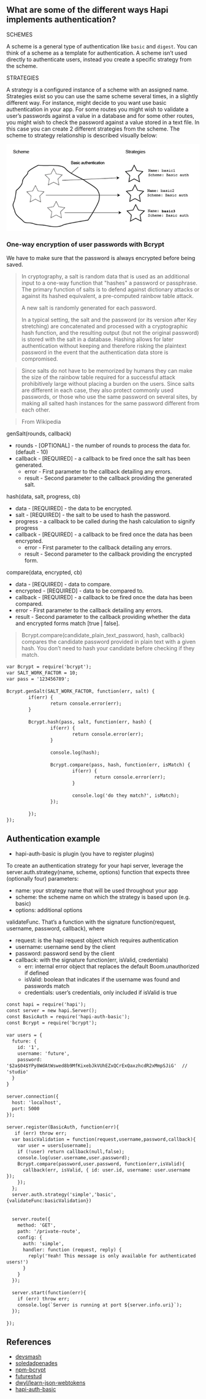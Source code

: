 ## What are some of the different ways Hapi implements authentication?


SCHEMES

A scheme is a general type of authentication like ```basic``` and ```digest```. You can think of a scheme as a template for authentication. A scheme isn’t used directly to authenticate users, instead you create a specific strategy from the scheme.

STRATEGIES

A strategy is a configured instance of a scheme with an assigned name. Strategies exist so you can use the same scheme several times, in a slightly different way. For instance, might decide to you want use basic authentication in your app. For some routes you might wish to validate a user’s passwords against a value in a database and for some other routes, you might wish to check the password against a value stored in a text file. In this case you can create 2 different strategies from the scheme. The scheme to strategy relationship is described visually below:

![scheme_strategies](./images/scheme_strategies.png)

### One-way encryption of user passwords with Bcrypt


 We have to make sure that the password is always encrypted before being saved.

>In cryptography, a salt is random data that is used as an additional input to a one-way function that "hashes" a password or passphrase.  The primary function of salts is to defend against dictionary attacks or against its hashed equivalent, a pre-computed rainbow table attack.
>
>A new salt is randomly generated for each password.
>
> In a typical setting, the salt and the password (or its version after Key stretching) are concatenated and processed with a cryptographic hash function, and the resulting output (but not the original password) is stored with the salt in a database. Hashing allows for later authentication without keeping and therefore risking the plaintext password in the event that the authentication data store is compromised.

>Since salts do not have to be memorized by humans they can make the size of the rainbow table required for a successful attack prohibitively large without placing a burden on the users. Since salts are different in each case, they also protect commonly used passwords, or those who use the same password on several sites, by making all salted hash instances for the same password different from each other.

> From Wikipedia

genSalt(rounds, callback)
- rounds - [OPTIONAL] - the number of rounds to process the data for. (default - 10)
- callback - [REQUIRED] - a callback to be fired once the salt has been generated.
  - error - First parameter to the callback detailing any errors.
  - result - Second parameter to the callback providing the generated salt.

hash(data, salt, progress, cb)
- data - [REQUIRED] - the data to be encrypted.
- salt - [REQUIRED] - the salt to be used to hash the password.
- progress - a callback to be called during the hash calculation to signify progress
- callback - [REQUIRED] - a callback to be fired once the data has been encrypted.
  * error - First parameter to the callback detailing any errors.
  * result - Second parameter to the callback providing the encrypted form.

compare(data, encrypted, cb)
- data - [REQUIRED] - data to compare.
- encrypted - [REQUIRED] - data to be compared to.
-  callback - [REQUIRED] - a callback to be fired once the data has been compared.
  - error - First parameter to the callback detailing any errors.
  - result - Second parameter to the callback providing whether the data and encrypted forms match [true | false].

  > Bcrypt.compare(candidate_plain_text_password, hash, callback) compares the candidate password provided in
  > plain text with a given hash. You don’t need to hash your candidate before checking if they match.

```
var Bcrypt = require('bcrypt');
var SALT_WORK_FACTOR = 10;
var pass = '123456789';

Bcrypt.genSalt(SALT_WORK_FACTOR, function(err, salt) {
        if(err) {
                return console.error(err);
        }

        Bcrypt.hash(pass, salt, function(err, hash) {
                if(err) {
                        return console.error(err);
                }

                console.log(hash);

                Bcrypt.compare(pass, hash, function(err, isMatch) {
                        if(err) {
                                return console.error(err);
                        }

                        console.log('do they match?', isMatch);
                });

        });
});
```
## Authentication example

- hapi-auth-basic is plugin (you have to register plugins)

To create an authentication strategy for your hapi server, leverage the server.auth.strategy(name, scheme, options) function that expects three (optionally four) parameters:

- name: your strategy name that will be used throughout your app
- scheme: the scheme name on which the strategy is based upon (e.g. basic)
- options: additional options

validateFunc. That’s a function with the signature function(request, username, password, callback), where

- request: is the hapi request object which requires authentication
- username: username send by the client
- password: password send by the client
- callback: with the signature function(err, isValid, credentials)
  *  err: internal error object that replaces the default Boom.unauthorized if defined
  *  isValid: boolean that indicates if the username was found and passwords match
  * credentials: user’s credentials, only included if isValid is true

```
const hapi = require('hapi');
const server = new hapi.Server();
const BasicAuth = require('hapi-auth-basic');
const Bcrypt = require('bcrypt');

var users = {
  future: {
    id: '1',
    username: 'future',
    password: '$2a$04$YPy8WdAtWswed8b9MfKixebJkVUhEZxQCrExQaxzhcdR2xMmpSJiG'  // 'studio'
  }
}

server.connection({
  host: 'localhost',
  port: 5000
});

server.register(BasicAuth, function(err){
   if (err) throw err;
  var basicValidation = function(request,username,password,callback){
    var user = users[username];
    if (!user) return callback(null,false);
    console.log(user.username,user.password);
    Bcrypt.compare(password,user.password, function(err,isValid){
      callback(err, isValid, { id: user.id, username: user.username });
    });
  };
  server.auth.strategy('simple','basic', {validateFunc:basicValidation})


  server.route({
    method: 'GET',
    path: '/private-route',
    config: {
      auth: 'simple',
      handler: function (request, reply) {
        reply('Yeah! This message is only available for authenticated users!')
      }
    }
  });

  server.start(function(err){
    if (err) throw err;
    console.log(`Server is running at port ${server.info.uri}`);
  });

});

```

## References
- [devsmash](http://devsmash.com/blog/password-authentication-with-mongoose-and-bcrypt)
- [soledadpenades](https://soledadpenades.com/2015/01/03/hashing-passwords-with-bcrypt-and-node-js/)
- [npm-bcrypt](https://www.npmjs.com/package/bcrypt-nodejs)
- [futurestud](https://futurestud.io/tutorials/hapi-basic-authentication-with-username-and-password)
- [dwyl/learn-json-webtokens](https://github.com/dwyl/learn-json-web-tokens)
- [hapi-auth-basic](https://github.com/hapijs/hapi-auth-basic)
